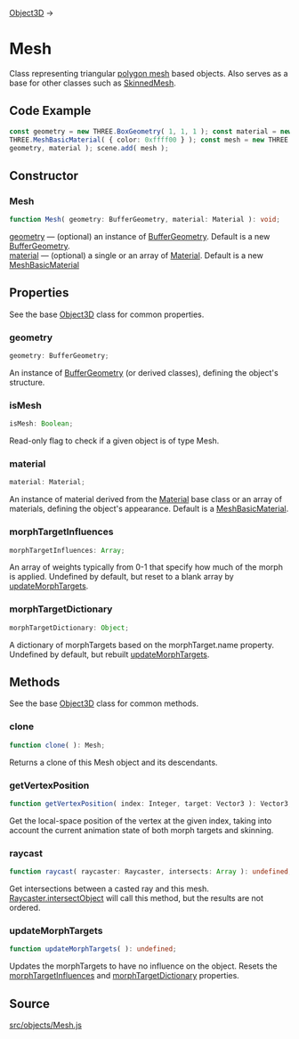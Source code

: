 [Object3D](en\core\Object3D.html) →

# Mesh

Class representing triangular <a
href="https://en.wikipedia.org/wiki/Polygon_mesh">polygon mesh</a> based
objects. Also serves as a base for other classes such as
[SkinnedMesh](en\objects\SkinnedMesh.html).

## Code Example

  
```ts  
const geometry = new THREE.BoxGeometry( 1, 1, 1 ); const material = new
THREE.MeshBasicMaterial( { color: 0xffff00 } ); const mesh = new THREE.Mesh(
geometry, material ); scene.add( mesh );  
```  

## Constructor

### Mesh

  
  
```ts  
function Mesh( geometry: BufferGeometry, material: Material ): void;  
```  

[geometry](en\core\BufferGeometry.html) — (optional) an instance of
[BufferGeometry](en\core\BufferGeometry.html). Default is a new
[BufferGeometry](en\core\BufferGeometry.html).  
[material](en\materials\Material.html) — (optional) a single or an array of
[Material](en\materials\Material.html). Default is a new
[MeshBasicMaterial](en\materials\MeshBasicMaterial.html)

## Properties

See the base [Object3D](en\core\Object3D.html) class for common properties.

### geometry

  
  
```ts  
geometry: BufferGeometry;  
```  

An instance of [BufferGeometry](en\core\BufferGeometry.html) (or derived
classes), defining the object's structure.

### isMesh

  
  
```ts  
isMesh: Boolean;  
```  

Read-only flag to check if a given object is of type Mesh.

### material

  
  
```ts  
material: Material;  
```  

An instance of material derived from the
[Material](en\materials\Material.html) base class or an array of materials,
defining the object's appearance. Default is a
[MeshBasicMaterial](en\materials\MeshBasicMaterial.html).

### morphTargetInfluences

  
  
```ts  
morphTargetInfluences: Array;  
```  

An array of weights typically from 0-1 that specify how much of the morph is
applied. Undefined by default, but reset to a blank array by
[updateMorphTargets](#).

### morphTargetDictionary

  
  
```ts  
morphTargetDictionary: Object;  
```  

A dictionary of morphTargets based on the morphTarget.name property. Undefined
by default, but rebuilt [updateMorphTargets](#).

## Methods

See the base [Object3D](en\core\Object3D.html) class for common methods.

### clone

  
  
```ts  
function clone( ): Mesh;  
```  

Returns a clone of this Mesh object and its descendants.

### getVertexPosition

  
  
```ts  
function getVertexPosition( index: Integer, target: Vector3 ): Vector3;  
```  

Get the local-space position of the vertex at the given index, taking into
account the current animation state of both morph targets and skinning.

### raycast

  
  
```ts  
function raycast( raycaster: Raycaster, intersects: Array ): undefined;  
```  

Get intersections between a casted ray and this mesh.
[Raycaster.intersectObject](#) will call this method, but the results are not
ordered.

### updateMorphTargets

  
  
```ts  
function updateMorphTargets( ): undefined;  
```  

Updates the morphTargets to have no influence on the object. Resets the
[morphTargetInfluences](#) and [morphTargetDictionary](#) properties.

## Source

<a
href="https://github.com/mrdoob/three.js/blob/master/src/objects/Mesh.js">src/objects/Mesh.js</a>

